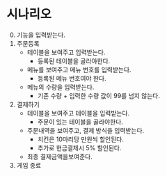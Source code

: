 # 시나리오
0. 기능을 입력받는다.
1. 주문등록
    - 테이블을 보여주고 입력받는다.
        - 등록된 테이블을 골라야한다.
    - 메뉴를 보여주고 메뉴 번호를 입력받는다.
        - 등록된 메뉴 번호여야 한다.
    - 메뉴의 수량을 입력받는다.
        - 기존 수량 + 입력한 수량 값이 99를 넘지 않는다.
2. 결제하기 
    - 테이블을 보여주고 테이블을 입력받는다.
        - 주문이 있는 테이블을 골라야한다.
    - 주문내역을 보여주고, 결제 방식을 입력받는다.
        - 치킨은 10마리당 만원씩 할인된다.
        - 추가로 현금결제시 5% 할인된다.
    - 최종 결제금액을보여준다.
3. 게임 종료
